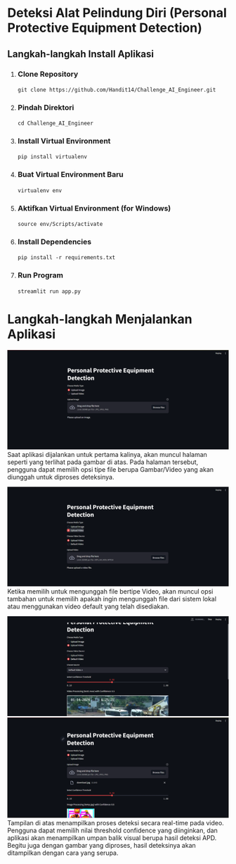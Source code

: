# Deteksi Alat Pelindung Diri (Personal Protective Equipment Detection)

## Langkah-langkah Install Aplikasi  
1. ### Clone Repository
   `git clone https://github.com/Handit14/Challenge_AI_Engineer.git`
2. ### Pindah Direktori
   `cd Challenge_AI_Engineer`
3. ### Install Virtual Environment
   `pip install virtualenv`
4. ### Buat Virtual Environment Baru
   `virtualenv env`
5. ### Aktifkan Virtual Environment (for Windows)
   `source env/Scripts/activate`
6. ### Install Dependencies
   `pip install -r requirements.txt`
6. ### Run Program
   `streamlit run app.py`

# Langkah-langkah Menjalankan Aplikasi   
![Screenshot1](img_readme/ss1.png)
Saat aplikasi dijalankan untuk pertama kalinya, akan muncul halaman seperti yang terlihat pada gambar di atas. Pada halaman tersebut, pengguna dapat memilih opsi tipe file berupa Gambar/Video yang akan diunggah untuk diproses deteksinya.<br>

![Screenshot2](img_readme/ss2.png)
Ketika memilih untuk mengunggah file bertipe Video, akan muncul opsi tambahan untuk memilih apakah ingin mengunggah file dari sistem lokal atau menggunakan video default yang telah disediakan.<br>

![Screenshot2](img_readme/ss3.png)
![Screenshot2](img_readme/ss4.png)
Tampilan di atas menampilkan proses deteksi secara real-time pada video. Pengguna dapat memilih nilai threshold confidence yang diinginkan, dan aplikasi akan menampilkan umpan balik visual berupa hasil deteksi APD. Begitu juga dengan gambar yang diproses, hasil deteksinya akan ditampilkan dengan cara yang serupa.
